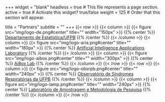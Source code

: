 +++
widget = "blank"
headless = true  # This file represents a page section.
active = true  # Activate this widget? true/false
weight = 125  # Order that this section will appear.

title = "Partners"
subtitle = ""
+++
{{< row >}}
{{< column >}}
{{< figure src="img/logo-de.png#center" title="" width="150px" >}}
{{% center %}}
[Departamento de Estatística/UFPB](https://www.ufpb.br/de)
{{% /center %}}
{{< /column >}}
{{< column >}}
{{< figure src="img/logo-aria.png#center" title="" width="180px" >}}
{{% center %}}
[Artificial Intelligence Applications Laboratory](https://aria.ci.ufpb.br/)
{{% /center %}}
{{< /column >}}
{{< column >}}
{{< figure src="img/logo-aibox.png#center" title="" width="300px" >}}
{{% center %}}
[AiBox Lab](http://aiboxlab.org/en/)
{{% /center %}}
{{< /column >}}
{{< /row >}}
{{< row >}}
{{< column >}}
{{< figure src="img/logo-obsrpb.png#center" title="" width="240px" >}}
{{% center %}}
[Observatório de Síndromes Respiratórias da UFPB](http://obsrpb.com.br/ufpb/)
{{% /center %}}
{{< /column >}}
{{< column >}}
{{< figure src="img/logo-lamp.png#center" title="" width="240px" >}}
{{% center %}}
[Laboratório de Amostragem e Metodologia de Pesquisa](https://www.ufpb.br/de/contents/paginas/lamp/lamp-laboratorio-de-amostragem-e-metodologia-de-pesquisa)
{{% /center %}}
{{< /column >}}
{{< /row >}}